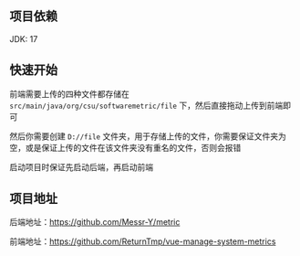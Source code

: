 ## 项目依赖

JDK: 17

## 快速开始

前端需要上传的四种文件都存储在 `src/main/java/org/csu/softwaremetric/file` 下，然后直接拖动上传到前端即可

然后你需要创建 `D://file` 文件夹，用于存储上传的文件，你需要保证文件夹为空，或是保证上传的文件在该文件夹没有重名的文件，否则会报错

启动项目时保证先启动后端，再启动前端

## 项目地址

后端地址：https://github.com/Messr-Y/metric

前端地址：https://github.com/ReturnTmp/vue-manage-system-metrics

